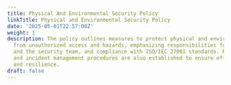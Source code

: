 ```yaml
---
title: Physical And Environmental Security Policy
linkTitle: Physical and Environmental Security Policy
date: '2025-05-01T22:57:00Z'
weight: 1
description: The policy outlines measures to protect physical and environmental resources
  from unauthorized access and hazards, emphasizing responsibilities for employees
  and the security team, and compliance with ISO/IEC 27001 standards. Regular reviews
  and incident management procedures are also established to ensure effectiveness
  and resilience.
draft: false
---
```


<!-- Unsupported block type: unsupported -->